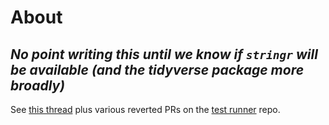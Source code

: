 # About

## *No point writing this until we know if `stringr` will be available (and the tidyverse package more broadly)*

See [this thread](https://forum.exercism.org/t/is-it-possible-to-use-a-dependency-library-module/4218/10) plus various reverted PRs on the [test runner](https://github.com/exercism/r-test-runner/pulls?q=is%3Apr+is%3Aclosed) repo.